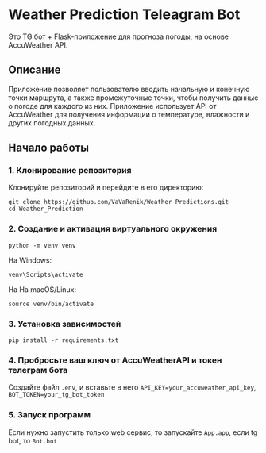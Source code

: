 # Weather Prediction Teleagram Bot
Это TG бот + Flask-приложение для прогноза погоды, на основе AccuWeather API.
## Описание
Приложение позволяет пользователю вводить начальную и конечную точки маршрута, а также промежуточные точки, чтобы получить данные о погоде для каждого из них. Приложение использует API от AccuWeather для получения информации о температуре, влажности и других погодных данных.
## Начало работы
### 1. Клонирование репозитория
Клонируйте репозиторий и перейдите в его директорию:
```
git clone https://github.com/VaVaRenik/Weather_Predictions.git
cd Weather_Prediction
```
### 2. Создание и активация виртуального окружения
```
python -m venv venv
```
На Windows:
```
venv\Scripts\activate
```
На На macOS/Linux:
```
source venv/bin/activate
```
### 3. Установка зависимостей
```pip install -r requirements.txt```
### 4. Пробросьте ваш ключ от AccuWeatherAPI и токен телеграм бота
Создайте файл ```.env```, и вставьте в него ```API_KEY=your_accuweather_api_key```, ```BOT_TOKEN=your_tg_bot_token```
### 5. Запуск программ
Если нужно запустить только web сервис, то запускайте ```App.app```, если tg bot, то ```Bot.bot```
